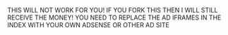 THIS WILL NOT WORK FOR YOU! IF YOU FORK THIS THEN I WILL STILL RECEIVE THE MONEY! YOU NEED TO REPLACE THE AD IFRAMES IN THE INDEX WITH YOUR OWN ADSENSE OR OTHER AD SITE
